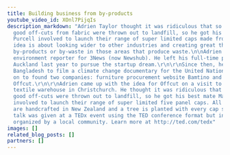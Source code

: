 ```yaml
---
title: Building business from by-products
youtube_video_id: XOnl7PijqIs
description_markdown: "Adrien Taylor thought it was ridiculous that so many perfectly
  good off-cuts from fabric were thrown out to landfill, so he got his best mate Matt
  Purcell involved to launch their range of super limited caps made from off-cuts.\r\n\r\nAdrien's
  idea is about looking wider to other industries and creating great things from the
  by-products or by-waste in those areas that produce waste.\n\nAdrien is the former
  environment reporter for 3News (now Newshub). He left his full-time position in
  Auckland last year to pursue the startup dream.\r\n\r\nSince then, he’s been to
  Bangladesh to film a climate change documentary for the United Nations and has gone
  on to found two companies: furniture procurement website Bamtino and cap company
  Offcut.\r\n\r\nAdrien came up with the idea for Offcut on a visit to his father’s
  textile warehouse in Christchurch. He thought it was ridiculous that so many perfectly
  good off-cuts were thrown out to landfill, so he got his best mate Matt Purcell
  involved to launch their range of super limited five panel caps. All Offcut caps
  are handcrafted in New Zealand and a tree is planted with every cap sold.\n\nThis
  talk was given at a TEDx event using the TED conference format but independently
  organized by a local community. Learn more at http://ted.com/tedx"
images: []
related_blog_posts: []
partners: []
---
```

